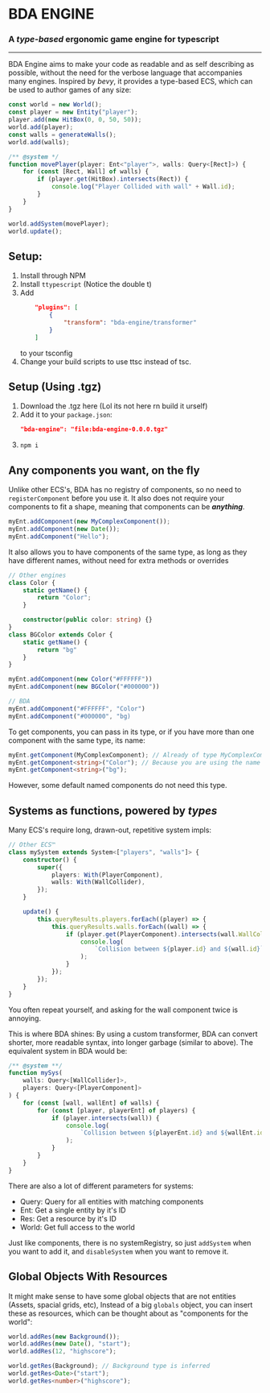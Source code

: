 # BDA ENGINE

### A _type-based_ ergonomic game engine for typescript

---

BDA Engine aims to make your code as readable and as self describing as possible, without the need for the verbose language that accompanies many engines. Inspired by _bevy_, it provides a type-based ECS, which can be used to author games of any size:

```ts
const world = new World();
const player = new Entity("player");
player.add(new HitBox(0, 0, 50, 50));
world.add(player);
const walls = generateWalls();
world.add(walls);

/** @system */
function movePlayer(player: Ent<"player">, walls: Query<[Rect]>) {
    for (const [Rect, Wall] of walls) {
        if (player.get(HitBox).intersects(Rect)) {
            console.log("Player Collided with wall" + Wall.id);
        }
    }
}

world.addSystem(movePlayer);
world.update();
```

## Setup:

1.  Install through NPM
2.  Install `ttypescript` (Notice the double t)
3.  Add
    ```json
        "plugins": [
            {
                "transform": "bda-engine/transformer"
            }
        ]
    ```
    to your tsconfig
4.  Change your build scripts to use ttsc instead of tsc.

## Setup (Using .tgz)

1. Download the .tgz here (Lol its not here rn build it urself)
2. Add it to your `package.json`:
    ```json
    "bda-engine": "file:bda-engine-0.0.0.tgz"
    ```
3. `npm i`

## Any components you want, on the fly

Unlike other ECS's, BDA has no registry of components, so no need to `registerComponent` before you use it. It also does not require your components to fit a shape, meaning that components can be **_anything_**.

```ts
myEnt.addComponent(new MyComplexComponent());
myEnt.addComponent(new Date());
myEnt.addComponent("Hello");
```

It also allows you to have components of the same type, as long as they have different names, without need for extra methods or overrides

```ts
// Other engines
class Color {
    static getName() {
        return "Color";
    }

    constructor(public color: string) {}
}
class BGColor extends Color {
    static getName() {
        return "bg"
    }
}

myEnt.addComponent(new Color("#FFFFFF"))
myEnt.addComponent(new BGColor("#000000"))

// BDA
myEnt.addComponent("#FFFFFF", "Color")
myEnt.addComponent("#000000", "bg)
```

To get components, you can pass in its type, or if you have more than one component with the same type, its name:

```ts
myEnt.getComponent(MyComplexComponent); // Already of type MyComplexComponent
myEnt.getComponent<string>("Color"); // Because you are using the name of the component, you need to provide the type
myEnt.getComponent<string>("bg");
```

However, some default named components do not need this type.

## Systems as functions, powered by _types_

Many ECS's require long, drawn-out, repetitive system impls:

```ts
// Other ECS™
class mySystem extends System<["players", "walls"]> {
    constructor() {
        super({
            players: With(PlayerComponent),
            walls: With(WallCollider),
        });
    }

    update() {
        this.queryResults.players.forEach((player) => {
            this.queryResults.walls.forEach((wall) => {
                if (player.get(PlayerComponent).intersects(wall.WallCollider)) {
                    console.log(
                        `Collision between ${player.id} and ${wall.id}`
                    );
                }
            });
        });
    }
}
```

You often repeat yourself, and asking for the wall component twice is annoying.

This is where BDA shines:
By using a custom transformer, BDA can convert shorter, more readable syntax, into longer garbage (similar to above). The equivalent system in BDA would be:

```ts
/** @system **/
function mySys(
    walls: Query<[WallCollider]>,
    players: Query<[PlayerComponent]>
) {
    for (const [wall, wallEnt] of walls) {
        for (const [player, playerEnt] of players) {
            if (player.intersects(wall)) {
                console.log(
                    `Collision between ${playerEnt.id} and ${wallEnt.id}`
                );
            }
        }
    }
}
```

There are also a lot of different parameters for systems:

-   Query: Query for all entities with matching components
-   Ent: Get a single entity by it's ID
-   Res: Get a resource by it's ID
-   World: Get full access to the world

Just like components, there is no systemRegistry, so just `addSystem` when you want to add it, and `disableSystem` when you want to remove it.

## Global Objects With Resources

It might make sense to have some global objects that are not entities (Assets, spacial grids, etc), Instead of a big `globals` object, you can insert these as resources, which can be thought about as "components for the world":

```ts
world.addRes(new Background());
world.addRes(new Date(), "start");
world.addRes(12, "highscore");

world.getRes(Background); // Background type is inferred
world.getRes<Date>("start");
world.getRes<number>("highscore");
```
